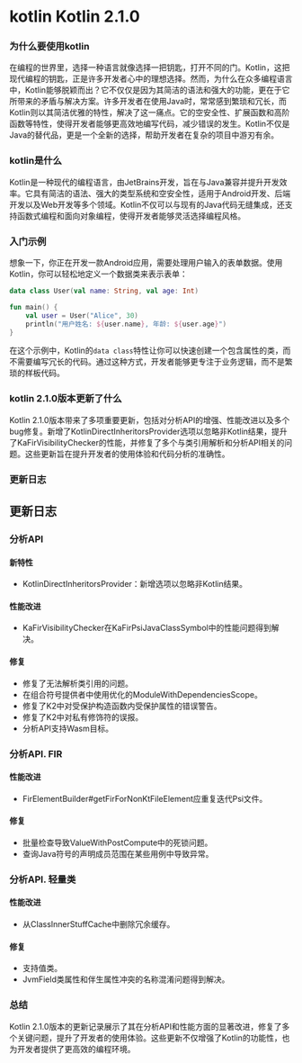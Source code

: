 # kotlin Kotlin 2.1.0
### 为什么要使用kotlin

在编程的世界里，选择一种语言就像选择一把钥匙，打开不同的门。Kotlin，这把现代编程的钥匙，正是许多开发者心中的理想选择。然而，为什么在众多编程语言中，Kotlin能够脱颖而出？它不仅仅是因为其简洁的语法和强大的功能，更在于它所带来的矛盾与解决方案。许多开发者在使用Java时，常常感到繁琐和冗长，而Kotlin则以其简洁优雅的特性，解决了这一痛点。它的空安全性、扩展函数和高阶函数等特性，使得开发者能够更高效地编写代码，减少错误的发生。Kotlin不仅是Java的替代品，更是一个全新的选择，帮助开发者在复杂的项目中游刃有余。

### kotlin是什么

Kotlin是一种现代的编程语言，由JetBrains开发，旨在与Java兼容并提升开发效率。它具有简洁的语法、强大的类型系统和空安全性，适用于Android开发、后端开发以及Web开发等多个领域。Kotlin不仅可以与现有的Java代码无缝集成，还支持函数式编程和面向对象编程，使得开发者能够灵活选择编程风格。

### 入门示例

想象一下，你正在开发一款Android应用，需要处理用户输入的表单数据。使用Kotlin，你可以轻松地定义一个数据类来表示表单：

```kotlin
data class User(val name: String, val age: Int)

fun main() {
    val user = User("Alice", 30)
    println("用户姓名: ${user.name}, 年龄: ${user.age}")
}
```

在这个示例中，Kotlin的`data class`特性让你可以快速创建一个包含属性的类，而不需要编写冗长的代码。通过这种方式，开发者能够更专注于业务逻辑，而不是繁琐的样板代码。

### kotlin 2.1.0版本更新了什么

Kotlin 2.1.0版本带来了多项重要更新，包括对分析API的增强、性能改进以及多个bug修复。新增了KotlinDirectInheritorsProvider选项以忽略非Kotlin结果，提升了KaFirVisibilityChecker的性能，并修复了多个与类引用解析和分析API相关的问题。这些更新旨在提升开发者的使用体验和代码分析的准确性。

### 更新日志

## 更新日志

### 分析API

#### 新特性
- KotlinDirectInheritorsProvider：新增选项以忽略非Kotlin结果。

#### 性能改进
- KaFirVisibilityChecker在KaFirPsiJavaClassSymbol中的性能问题得到解决。

#### 修复
- 修复了无法解析类引用的问题。
- 在组合符号提供者中使用优化的ModuleWithDependenciesScope。
- 修复了K2中对受保护构造函数内受保护属性的错误警告。
- 修复了K2中对私有修饰符的误报。
- 分析API支持Wasm目标。

### 分析API. FIR

#### 性能改进
- FirElementBuilder#getFirForNonKtFileElement应重复迭代Psi文件。

#### 修复
- 批量检查导致ValueWithPostCompute中的死锁问题。
- 查询Java符号的声明成员范围在某些用例中导致异常。

### 分析API. 轻量类

#### 性能改进
- 从ClassInnerStuffCache中删除冗余缓存。

#### 修复
- 支持值类。
- JvmField类属性和伴生属性冲突的名称混淆问题得到解决。

### 总结

Kotlin 2.1.0版本的更新记录展示了其在分析API和性能方面的显著改进，修复了多个关键问题，提升了开发者的使用体验。这些更新不仅增强了Kotlin的功能性，也为开发者提供了更高效的编程环境。